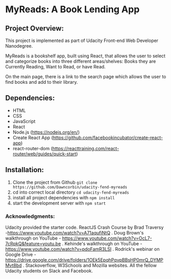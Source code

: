 # MyReads: A Book Lending App

## Project Overview:
This project is implemented as part of Udacity Front-end Web Developer Nanodegree.

MyReads is a bookshelf app, built using React, that allows the user to select and categorize books into three different areas/shelves: Books they are Currently Reading, Want to Read, or have Read.

On the main page, there is a link to the search page which allows the user to find books and add to their library.

## Dependencies:

* HTML
* CSS
* JavaScript
* React
* Node.js (https://nodejs.org/en/)
* Create React App (https://github.com/facebookincubator/create-react-app)
* react-router-dom (https://reacttraining.com/react-router/web/guides/quick-start)

## Installation:
1. Clone the project from Github
  `git clone https://github.com/Dawncorbin/udacity-fend-myreads`
2. cd into correct local directory
  `cd udacity-fend-myreads`
3. install all project dependencies with
  `npm install`
4. start the development server with
  `npm start`

### Acknowledgments:

Udacity provided the starter code.  ReactJS Crash Course by Brad Traversy -https://www.youtube.com/watch?v=A71aqufiNtQ . Doug Brown's walkthrough on YouTube - https://www.youtube.com/watch?v=OcL7-7cRpkQ&feature=youtu.be . Kehinde's walkthrough on YouTube - https://www.youtube.com/watch?v=pdoFamR3LSI . Rodrick's webinar on Google Drive - https://drive.google.com/drive/folders/1OEk5EpqhPqvpBBsHP0mrQ_DYMPMvt8bd . Stackoverflow, W3Schools and Mozilla websites. All the fellow Udacity students on Slack and Facebook.
